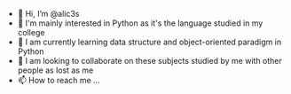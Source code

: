 - 👋 Hi, I’m @alic3s
- 👀 I'm mainly interested in Python as it's the language studied in my college
- 🌱 I am currently learning data structure and object-oriented paradigm in Python
- 💞️ I am looking to collaborate on these subjects studied by me with other people as lost as me
- 📫 How to reach me ...


          

<!---
alic3s/alic3s is a ✨ special ✨ repository because its `README.md` (this file) appears on your GitHub profile.
You can click the Preview link to take a look at your changes.
--->
